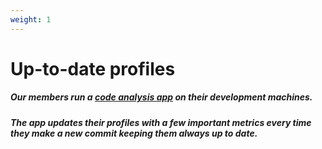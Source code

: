 ```yaml
---
weight: 1
---
```


# Up-to-date profiles

##### Our members run a [code analysis app](https://github/stackmuncher/stm_app) on their development machines.

##### The app updates their profiles with a few important metrics every time they make a new commit keeping them always up to date.